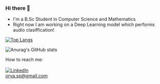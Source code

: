 ### Hi there 👋
- I'm a B.Sc Student in Computer Science and Mathematics
- Right now I am working on a Deep Learning model which performs audio clasiffication!

[![Top Langs](https://github-readme-stats.vercel.app/api/top-langs/?username=Orya-s&layout=compact&theme=buefy)](https://github.com/anuraghazra/github-readme-stats)


![Anurag's GitHub stats](https://github-readme-stats.vercel.app/api?username=Orya-s&show_icons=true&bg_color=30,e96443,904e95&title_color=fff&text_color=fff&icon_color=fff)


<!-- [![GitHub Streak](http://github-readme-streak-stats.herokuapp.com?user=Orya-s&theme=buefy&date_format=M%20j%5B%2C%20Y%5D)](https://git.io/streak-stats)
 -->
 
 
 
 
<!-- [![GitHub Streak](http://github-readme-streak-stats.herokuapp.com?user=Orya-s&theme=dark&background=000000)](https://git.io/streak-stats)
 -->
 

 
<!-- 
<img align="left"  src="https://github-readme-stats.vercel.app/api?username=matannagar&show_icons=true&theme=onedark">
<br><br>
<br>
<br><br>
<br><br><br><br>
<img align="left" alt="Matan-Ben Nagar Github Status" src="https://github-readme-stats.vercel.app/api/top-langs/?username=matannagar&layout=compact&theme=onedark">
 -->



How to reach me: 
<br><br>
 <a href="https://www.linkedin.com/in/orya-spiegel-39267a165/" title="Linkedin"><img alt="LinkedIn" src="https://img.shields.io/badge/linkedin%20-%230077B5.svg?&style=for-the-badge&logo=linkedin&logoColor=white"/></a>
 <br>
 orya.sp@gmail.com
